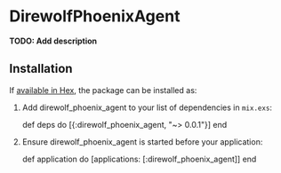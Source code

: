 # DirewolfPhoenixAgent

**TODO: Add description**

## Installation

If [available in Hex](https://hex.pm/docs/publish), the package can be installed as:

  1. Add direwolf_phoenix_agent to your list of dependencies in `mix.exs`:

        def deps do
          [{:direwolf_phoenix_agent, "~> 0.0.1"}]
        end

  2. Ensure direwolf_phoenix_agent is started before your application:

        def application do
          [applications: [:direwolf_phoenix_agent]]
        end
